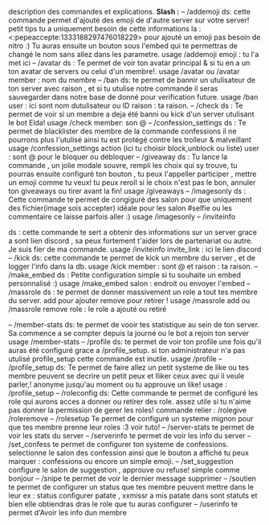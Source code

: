 description des commandes et explications.
**Slash :**
– /addemoji
ds: cette commande permet d'ajouté des emoji de d'autre server sur votre server! petit tips tu a uniquement besoin de cette informations la : <:pepeaccepte:1333188297476018229> pour ajouté un emoji pas besoin de nitro :) Tu auras ensuite un bouton sous l'embed qui te permettras de changé le nom sans allez dans les parametre.
usage /addemoji emoji : tu l'a met ici
– /avatar
ds : Te permet de voir ton avatar  principal & si tu en a un ton avatar de servers ou celui d'un membre!.
usage /avatar ou /avatar member : nom du membre
– /ban
ds: te permet de bannir un utulisateur de ton server avec raison , et si tu utulise notre commande il seras sauvegarder dans notre base de donné pour verification future.
usage /ban user : ici sont nom dutulisateur ou ID raison : ta raison.
– /check
ds : Te permet de voir si un membre a deja été banni ou kick d'un server utulisant le bot Elda!
usage /check member: son @ 
– /confession_settings
ds : Te permet de blacklister des membre de la commande confessions il ne pourrons plus l'utulisé ainsi tu est protégé contre les trolleur & malveillant
usage /confession_settings action (ici tu choisir block,unblock ou liste) user : sont @ pour le bloquer ou débloquer
– /giveaway
ds : Tu lance la commande , un jolie modale souvre, rempli les choix qui sy trouve, tu pourras ensuite configuré ton bouton , tu peux l'appeller participer , mettre un emoji comme tu veux! tu peux reroll si le choix n'est pas le bon, annuler ton giveaways ou tirer avant la fin!
usage /giveaways
– /imagesonly
ds : Cette commande te permet de congiguré des salon pour que uniquement des fichier(image sois accepter) idéale pour les salon #selfie ou les commentaire ce laisse parfois aller :) 
usage /imagesonly
– /inviteinfo

ds : cette commande te sert a obtenir des informations sur un server grace a sont lien discord , sa peux fortement t'aider lors de partenariat ou autre. Je suis fier de ma commande.
usage /inviteinfo invite_link : ici le lien discord
– /kick
ds: cette commande te permet de kick un membre du server , et de logger l'info dans la db.
usage /kick member : sont @  et raison : ta raison.
– /make_embed
ds : Petite configuration simple si tu souhaite un embed personnalisé :)
usage /make_embed salon : endroit ou envoyer l'embed
– /massrole
ds :  te permet de donner massivement un role a tout tes membre du server. add pour ajouter remove pour retirer !
usage /massrole add ou /massrole remove role : le role a ajouté ou retiré

– /member-stats
ds: te permet de vooir tes statistique au sein de ton server. Sa commence a se compter depuis la journé ou le bot a rejoin ton server
usage /member-stats
– /profile
ds: te permet de voir ton profile une fois qu'il auras été configuré grace a /profile_setup. si ton administrateur n'a pas utulisé profile_setup cette commande est inutile.
usage /profile
– /profile_setup
ds: Te permet de faire allez un petit systeme de like ou tes membre peuvent se decrire un petit peux et lliker ceux avec qui il veule parler,! anonyme jusqu'au moment ou tu approuve un like!
usage : /profile_setup
– /roleconfig
ds: Cette commande te permet de configuré les role qui aurons acces a donner ou retirer des role. assez utile si tu n'aime pas donner la permission de gerer les roles! commande relier : /rolegive /roleremove
– /rolesetup
Te permet de configuré un systeme mignon pour que tes membre prenne leur roles :3 voir tuto!
– /server-stats
te permet de voir les stats du server
– /serverinfo
te permet de voir les info du server
– /set_confess
te permet de configurer ton systeme de confessions. selectionne le salon des confession ainsi que le bouton a affiché tu peux marquer : confessions ou encore un simple emoji.
– /set_suggestion
configure le salon de suggestion , approuve ou refuse! simple comme bonjour
– /snipe
te permet de voir le dernier message supprimer
– /soutien
te permet de configurer un status que tes membre peuvent mettre dans le leur ex : status configurer patate , xxmissr a mis patate dans sont statuts et bien elle obtiendras dras le role que tu auras configurer
– /userinfo
te permet d'Avoir les info dun membre 